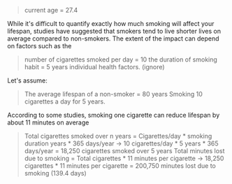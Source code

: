 > current age = 27.4

While it's difficult to quantify exactly how much smoking will affect your lifespan, studies have suggested that smokers tend to live shorter lives on average compared to non-smokers. The extent of the impact can depend on factors such as the
> number of cigarettes smoked per day = 10
> the duration of smoking habit = 5 years
> individual health factors. (ignore)

Let's assume:
> The average lifespan of a non-smoker = 80 years
> Smoking 10 cigarettes a day for 5 years.

According to some studies, smoking one cigarette can reduce lifespan by about 11 minutes on average

> Total cigarettes smoked over n years = Cigarettes/day * smoking duration years * 365 days/year
    -> 10 cigarettes/day * 5 years * 365 days/year = 18,250 cigarettes smoked over 5 years
> Total minutes lost due to smoking = Total cigarettes * 11 minutes per cigarette
    -> 18,250 cigarettes * 11 minutes per cigarette = 200,750 minutes lost due to smoking (139.4 days)

